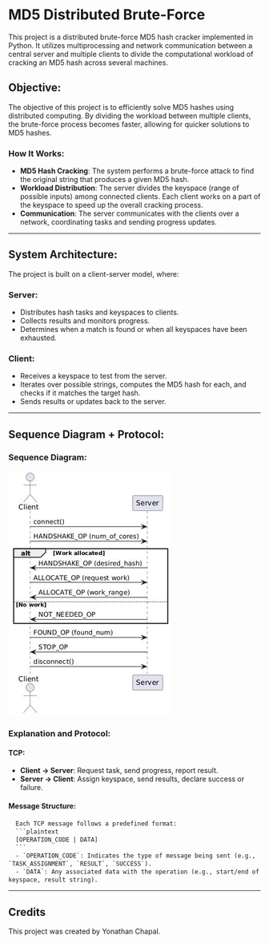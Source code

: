 # **MD5 Distributed Brute-Force**

This project is a distributed brute-force MD5 hash cracker implemented in Python. It utilizes multiprocessing and network communication between a central server and multiple clients to divide the computational workload of cracking an MD5 hash across several machines.

## **Objective:**

The objective of this project is to efficiently solve MD5 hashes using distributed computing. By dividing the workload between multiple clients, the brute-force process becomes faster, allowing for quicker solutions to MD5 hashes.

### **How It Works:**

- **MD5 Hash Cracking**: The system performs a brute-force attack to find the original string that produces a given MD5 hash.
- **Workload Distribution**: The server divides the keyspace (range of possible inputs) among connected clients. Each client works on a part of the keyspace to speed up the overall cracking process.
- **Communication**: The server communicates with the clients over a network, coordinating tasks and sending progress updates.

---

## **System Architecture:**

The project is built on a client-server model, where:

### **Server**:
- Distributes hash tasks and keyspaces to clients.
- Collects results and monitors progress.
- Determines when a match is found or when all keyspaces have been exhausted.

### **Client**:
- Receives a keyspace to test from the server.
- Iterates over possible strings, computes the MD5 hash for each, and checks if it matches the target hash.
- Sends results or updates back to the server.

---

## **Sequence Diagram + Protocol:**

### **Sequence Diagram:**
![sequence_diagram](sequence_diagram_md5_brute.jpeg?raw=true "Title")

### **Explanation and Protocol:**

#### **TCP**:
- **Client -> Server**: Request task, send progress, report result.
- **Server -> Client**: Assign keyspace, send results, declare success or failure.

#### **Message Structure**:
      Each TCP message follows a predefined format:
      ```plaintext
      [OPERATION_CODE | DATA]
      ```
      - `OPERATION_CODE`: Indicates the type of message being sent (e.g., `TASK_ASSIGNMENT`, `RESULT`, `SUCCESS`).
      - `DATA`: Any associated data with the operation (e.g., start/end of keyspace, result string).
---

## **Credits**
This project was created by Yonathan Chapal.
